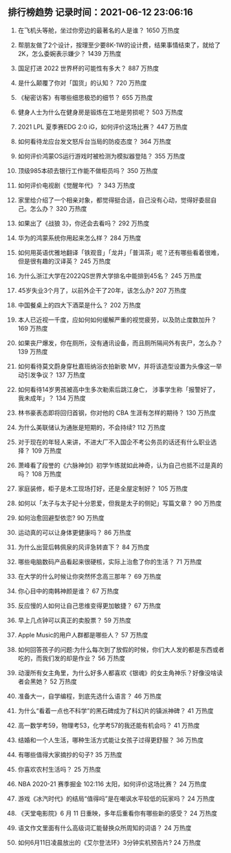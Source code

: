
## 排行榜趋势 记录时间：2021-06-12 23:06:16
  
  1. 在飞机头等舱，坐过你旁边的最著名的人是谁？ 1650 万热度
    
  2. 帮朋友做了2个设计，按理至少要8K-1W的设计费，结果事情结束了，就给了2K，怎么委婉表示嫌少？ 1439 万热度
    
  3. 国足打进 2022 世界杯的可能性有多大？ 887 万热度
    
  4. 是什么颠覆了你对「国货」的认知？ 720 万热度
    
  5. 《秘密访客》有哪些细思极恐的细节？ 655 万热度
    
  6. 健身人士为什么在健身房是锻炼在工地是劳损呢？ 503 万热度
    
  7. 2021 LPL 夏季赛EDG 2:0 iG，如何评价这场比赛？ 447 万热度
    
  8. 如何看待龙应台发文怒斥台当局的防疫态度？ 364 万热度
    
  9. 如何评价鸿蒙OS运行游戏时被检测为模拟器登陆？ 355 万热度
    
  10. 顶级985本硕去银行工作能不做柜员吗？ 350 万热度
    
  11. 如何评价电视剧《觉醒年代》？ 343 万热度
    
  12. 家里给介绍了一个相亲对象，都觉得挺合适，自己没有心动，觉得好委屈自己。怎么办？ 320 万热度
    
  13. 如果出了《战狼 3》，你还会去看吗？ 292 万热度
    
  14. 华为的鸿蒙系统你用起来怎么样？ 284 万热度
    
  15. 如何用英语优雅地翻译「铁观音」「龙井」「普洱茶」呢？还有哪些看着很难，但是很有趣的汉译英？ 245 万热度
    
  16. 为什么浙江大学在2022QS世界大学排名中能排到45名？ 245 万热度
    
  17. 45岁失业3个月了，以前外企干了20年，该怎么办? 207 万热度
    
  18. 中国餐桌上的四大下酒菜是什么？ 202 万热度
    
  19. 本人已近视一千度，应如何如何缓解严重的视觉疲劳，以及防止度数加升？ 169 万热度
    
  20. 如果丧尸爆发，你在厕所，没有通讯设备，而且厕所隔间外有丧尸，怎么办？ 139 万热度
    
  21. 如何看待莫文蔚身穿杜嘉班纳浴衣拍新歌 MV，并将该造型设置为头像这一举动引发争议？ 137 万热度
    
  22. 如何看待14岁男孩被高中生多次勒索后跳江身亡， 涉事学生称「报警好了，我未成年」？ 134 万热度
    
  23. 林书豪表态即将回归首钢，你对他的 CBA 生涯有怎样的期待？ 130 万热度
    
  24. 为什么美联储认为通胀是短期的，不会持续? 112 万热度
    
  25. 对于现在的年轻人来讲，不进大厂不入国企不考公务员的话还有什么职业选择？ 109 万热度
    
  26. 萧峰看了段誉的《六脉神剑》初学乍练就如此神奇，认为自己也抵不过是真的吗？ 108 万热度
    
  27. 家庭装修，柜子是木工现场打好，还是全屋定制好？ 105 万热度
    
  28. 如何以「太子与太子妃十分恩爱，但我是太子的侧妃」写篇文章？ 90 万热度
    
  29. 如何治愈回避型依恋? 90 万热度
    
  30. 运动真的可以让身体更健康吗？ 86 万热度
    
  31. 为什么出营后韩佩泉的风评急转直下？ 84 万热度
    
  32. 哪些电脑数码产品看起来很硬核，实际上治愈了你的生活？ 71 万热度
    
  33. 在大学的什么时候让你突然怀念高三那年？ 69 万热度
    
  34. 你心目中的南韩神颜是谁？ 67 万热度
    
  35. 反应慢的人如何让自己思维变得更加敏捷？ 67 万热度
    
  36. 早上几点钟可以真正的卖股票？ 59 万热度
    
  37. Apple Music的用户人群都是哪些人？ 57 万热度
    
  38. 如何回答孩子的问题:为什么每次到了放假的时候，你们大人发的都是东西或者吃的，而我们发的却是作业？ 56 万热度
    
  39. 动漫所有女主角里，为什么好多人都喜欢《银魂》的女主角神乐？好像没啥读者会黑她？ 52 万热度
    
  40. 准备大一，自学编程，到底先选什么语言？ 46 万热度
    
  41. 为什么“看着一点也不科学”的黑石碑成为了科幻片的镇派神碑？ 41 万热度
    
  42. 高一数学考59，物理考53，化学考57的我还能有机会吗？ 41 万热度
    
  43. 结婚和一个人生活，哪种生活方式能让女孩子过得更舒服？ 36 万热度
    
  44. 有哪些值得大家摘抄的句子? 35 万热度
    
  45. 你喜欢农村生活吗？ 25 万热度
    
  46. NBA 2020-21 赛季掘金 102:116 太阳，如何评价这场比赛？ 24 万热度
    
  47. 游戏《冰汽时代》的结局“值得吗”是在嘲讽水平较低的玩家吗？ 24 万热度
    
  48. 《天堂电影院》6 月 11 日重映，多年后重看你有哪些新的感受？ 24 万热度
    
  49. 语文作文里面有什么高级词汇能替换众所周知的词语？ 24 万热度
    
  50. 如何6月11日凌晨放出的《艾尔登法环》3分钟实机预告片? 24 万热度
    